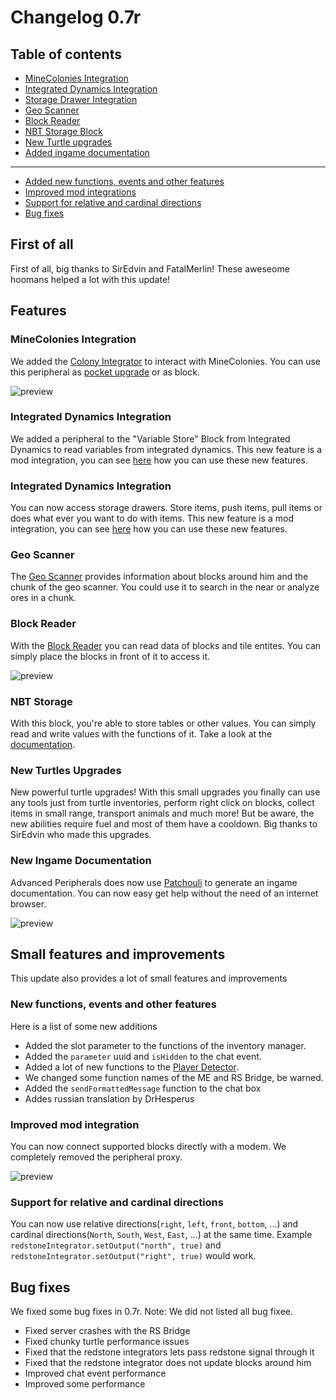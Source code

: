 # Changelog 0.7r

## Table of contents

- [MineColonies Integration](https://docs.srendi.de/changelog/0.7r/#minecolonies-integration)
- [Integrated Dynamics Integration](https://docs.srendi.de/changelog/0.7r/#integrated-dynamics-integration)
- [Storage Drawer Integration](https://docs.srendi.de/changelog/0.7r/#storage-drawers-integration)
- [Geo Scanner](https://docs.srendi.de/changelog/0.7r/#geo-scanner)
- [Block Reader](https://docs.srendi.de/changelog/0.7r/#block-reader)
- [NBT Storage Block](https://docs.srendi.de/changelog/0.7r/#nbt-storage)
- [New Turtle upgrades](https://docs.srendi.de/changelog/0.7r/#new-turtles-upgrades)
- [Added ingame documentation](https://docs.srendi.de/changelog/0.7r/#new-ingame-documentation)
---
- [Added new functions, events and other features](https://docs.srendi.de/changelog/0.7r/#new-functions-events-and-other-features)
- [Improved mod integrations](https://docs.srendi.de/changelog/0.7r/#new-functions-events-and-other-features)
- [Support for relative and cardinal directions](https://docs.srendi.de/changelog/0.7r/#support-for-relative-and-cardinal-directions)
- [Bug fixes](https://docs.srendi.de/changelog/0.7r/#bug-fixes)


## First of all

First of all, big thanks to SirEdvin and FatalMerlin! These aweseome hoomans helped a lot with this update!

## Features

### MineColonies Integration

We added the [Colony Integrator](https://docs.srendi.de/peripherals/colony_integrator/) to interact with MineColonies. You can use this peripheral as [pocket upgrade](https://docs.srendi.de/items/pocket_computer/) or as block.

![preview](https://srendi.de/wp-content/uploads/2021/08/ezgif-3-8ef6a38e1c12.gif)


### Integrated Dynamics Integration

We added a peripheral to the "Variable Store" Block from Integrated Dynamics to read variables from integrated dynamics. This new feature is a mod integration, you can see [here](https://docs.srendi.de/integrations/getstarted/) how you can use these new features.

### Integrated Dynamics Integration

You can now access storage drawers. Store items, push items, pull items or does what ever you want to do with items. This new feature is a mod integration, you can see [here](https://docs.srendi.de/integrations/sd/drawer/) how you can use these new features.

### Geo Scanner

The [Geo Scanner](https://docs.srendi.de/peripherals/geo_scanner/) provides information about blocks around him and the chunk of the geo scanner. You could use it to search in the near or analyze ores in a chunk.

### Block Reader

With the [Block Reader](https://docs.srendi.de/peripherals/block_reader/) you can read data of blocks and tile entites. You can simply place the blocks in front of it to access it.

![preview](https://srendi.de/wp-content/uploads/2021/08/ezgif-2-8386560d407e.gif)

### NBT Storage

With this block, you're able to store tables or other values. You can simply read and write values with the functions of it. Take a look at the [documentation](https://docs.srendi.de/peripherals/nbt_storage/).

### New Turtles Upgrades

New powerful turtle upgrades! With this small upgrades you finally can use any tools just from turtle inventories, perform right click on blocks, collect items in small range, transport animals and much more! But be aware, the new abilities require fuel and most of them have a cooldown. Big thanks to SirEdvin who made this upgrades.

### New Ingame Documentation

Advanced Peripherals does now use [Patchouli](https://www.curseforge.com/minecraft/mc-mods/patchouli) to generate an ingame documentation. You can now easy get help without the need of an internet browser.

![preview](https://srendi.de/wp-content/uploads/2021/08/Bild_2021-08-09_212339.png)

## Small features and improvements

This update also provides a lot of small features and improvements

### New functions, events and other features

Here is a list of some new additions

- Added the slot parameter to the functions of the inventory manager.
- Added the `parameter` uuid and `isHidden` to the chat event.
- Added a lot of new functions to the [Player Detector](https://docs.srendi.de/peripherals/player_detector/).
- We changed some function names of the ME and RS Bridge, be warned.
- Added the `sendFormattedMessage` function to the chat box
- Addes russian translation by DrHesperus

### Improved mod integration

You can now connect supported blocks directly with a modem. We completely removed the peripheral proxy.

![preview](https://srendi.de/wp-content/uploads/2021/08/Bild_2021-08-09_212503.png)

### Support for relative and cardinal directions

You can now use relative directions(`right`, `left`, `front`, `bottom`, ...) and cardinal directions(`North`, `South`, `West`, `East`, ...) at the same time. Example `redstoneIntegrator.setOutput("north", true)` and `redstoneIntegrator.setOutput("right", true)` would work.

## Bug fixes

We fixed some bug fixes in 0.7r. Note: We did not listed all bug fixee.

- Fixed server crashes with the RS Bridge
- Fixed chunky turtle performance issues
- Fixed that the redstone integrators lets pass redstone signal through it
- Fixed that the redstone integrator does not update blocks around him
- Improved chat event performance
- Improved some performance

